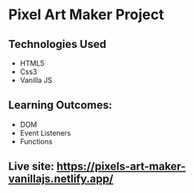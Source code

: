 # Pixel Art Maker Project

## Technologies Used
 - HTML5
 - Css3
 - Vanilla JS
## Learning Outcomes:
  - DOM
  - Event Listeners
  - Functions
  
## Live site: https://pixels-art-maker-vanillajs.netlify.app/
